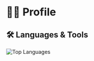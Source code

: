 # 👨‍💻 Profile

## 🛠️ Languages & Tools

![Top Languages](https://github-readme-stats.vercel.app/api/top-langs/?username=beeean17&layout=compact&theme=vue-dark&hide_border=true)

